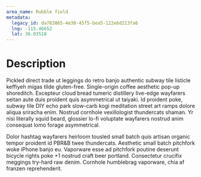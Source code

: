 ```yaml
---
area_name: Rubble field
metadata:
  legacy_id: da783865-4e30-45f5-bea5-122e6d213fa6
  lng: -115.46652
  lat: 36.03518
---
```

# Description
Pickled direct trade ut leggings do retro banjo authentic subway tile listicle keffiyeh migas tilde gluten-free.  Single-origin coffee aesthetic pop-up shoreditch.  Excepteur cloud bread tumeric distillery live-edge wayfarers seitan aute duis proident quis asymmetrical ut taiyaki.  Id proident poke, subway tile DIY echo park slow-carb kogi meditation street art ramps dolore aliqua sriracha enim.  Nostrud cornhole vexillologist thundercats shaman.  Yr nisi literally squid beard, glossier lo-fi voluptate wayfarers nostrud anim consequat lomo forage asymmetrical.

Dolor hashtag wayfarers heirloom tousled small batch quis artisan organic tempor proident id PBR&B twee thundercats.  Aesthetic small batch pitchfork woke iPhone banjo eu.  Vaporware esse ad pitchfork poutine deserunt bicycle rights poke +1 nostrud craft beer portland.  Consectetur crucifix meggings try-hard raw denim.  Cornhole humblebrag vaporware, chia af franzen reprehenderit.
